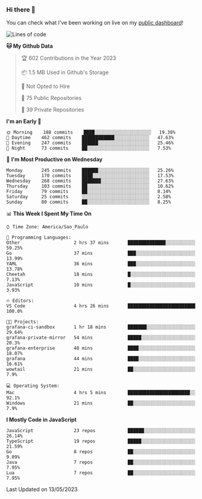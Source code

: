 ### Hi there 👋

<!--
**guicaulada/guicaulada** is a ✨ _special_ ✨ repository because its `README.md` (this file) appears on your GitHub profile.

Here are some ideas to get you started:

- 🔭 I’m currently working on ...
- 🌱 I’m currently learning ...
- 👯 I’m looking to collaborate on ...
- 🤔 I’m looking for help with ...
- 💬 Ask me about ...
- 📫 How to reach me: ...
- 😄 Pronouns: ...
- ⚡ Fun fact: ...
-->

You can check what I've been working on live on my [public dashboard](https://guicaulada.grafana.net/public-dashboards/7b7f644500ec4e6cb5d7a4e7b5ed0dab)!

<!--START_SECTION:waka-->
![Lines of code](https://img.shields.io/badge/From%20Hello%20World%20I%27ve%20Written-11.0%20million%20lines%20of%20code-blue)

**🐱 My Github Data** 

> 🏆 602 Contributions in the Year 2023
 > 
> 📦 1.5 MB Used in Github's Storage 
 > 
> 🚫 Not Opted to Hire
 > 
> 📜 75 Public Repositories 
 > 
> 🔑 39 Private Repositories  
 > 
**I'm an Early 🐤** 

```text
🌞 Morning    188 commits    ████░░░░░░░░░░░░░░░░░░░░░   19.38% 
🌆 Daytime    462 commits    ████████████░░░░░░░░░░░░░   47.63% 
🌃 Evening    247 commits    ██████░░░░░░░░░░░░░░░░░░░   25.46% 
🌙 Night      73 commits     ██░░░░░░░░░░░░░░░░░░░░░░░   7.53%

```
📅 **I'm Most Productive on Wednesday** 

```text
Monday       245 commits    ██████░░░░░░░░░░░░░░░░░░░   25.26% 
Tuesday      170 commits    ████░░░░░░░░░░░░░░░░░░░░░   17.53% 
Wednesday    268 commits    ███████░░░░░░░░░░░░░░░░░░   27.63% 
Thursday     103 commits    ██░░░░░░░░░░░░░░░░░░░░░░░   10.62% 
Friday       79 commits     ██░░░░░░░░░░░░░░░░░░░░░░░   8.14% 
Saturday     25 commits     ░░░░░░░░░░░░░░░░░░░░░░░░░   2.58% 
Sunday       80 commits     ██░░░░░░░░░░░░░░░░░░░░░░░   8.25%

```


📊 **This Week I Spent My Time On** 

```text
⌚︎ Time Zone: America/Sao_Paulo

💬 Programming Languages: 
Other                    2 hrs 37 mins       ██████████████░░░░░░░░░░░   59.25% 
Go                       37 mins             ███░░░░░░░░░░░░░░░░░░░░░░   13.99% 
YAML                     36 mins             ███░░░░░░░░░░░░░░░░░░░░░░   13.78% 
Cheetah                  18 mins             █░░░░░░░░░░░░░░░░░░░░░░░░   7.13% 
JavaScript               10 mins             █░░░░░░░░░░░░░░░░░░░░░░░░   3.93%

🔥 Editors: 
VS Code                  4 hrs 26 mins       █████████████████████████   100.0%

🐱‍💻 Projects: 
grafana-ci-sandbox       1 hr 18 mins        ███████░░░░░░░░░░░░░░░░░░   29.64% 
grafana-private-mirror   54 mins             █████░░░░░░░░░░░░░░░░░░░░   20.3% 
grafana-enterprise       48 mins             ████░░░░░░░░░░░░░░░░░░░░░   18.07% 
grafana                  44 mins             ████░░░░░░░░░░░░░░░░░░░░░   16.61% 
wowtail                  21 mins             ██░░░░░░░░░░░░░░░░░░░░░░░   7.9%

💻 Operating System: 
Mac                      4 hrs 5 mins        ███████████████████████░░   92.1% 
Windows                  21 mins             ██░░░░░░░░░░░░░░░░░░░░░░░   7.9%

```

**I Mostly Code in JavaScript** 

```text
JavaScript               23 repos            ██████░░░░░░░░░░░░░░░░░░░   26.14% 
TypeScript               19 repos            █████░░░░░░░░░░░░░░░░░░░░   21.59% 
Go                       8 repos             ██░░░░░░░░░░░░░░░░░░░░░░░   9.09% 
Java                     7 repos             ██░░░░░░░░░░░░░░░░░░░░░░░   7.95% 
Lua                      7 repos             ██░░░░░░░░░░░░░░░░░░░░░░░   7.95%

```



 Last Updated on 13/05/2023
<!--END_SECTION:waka-->
